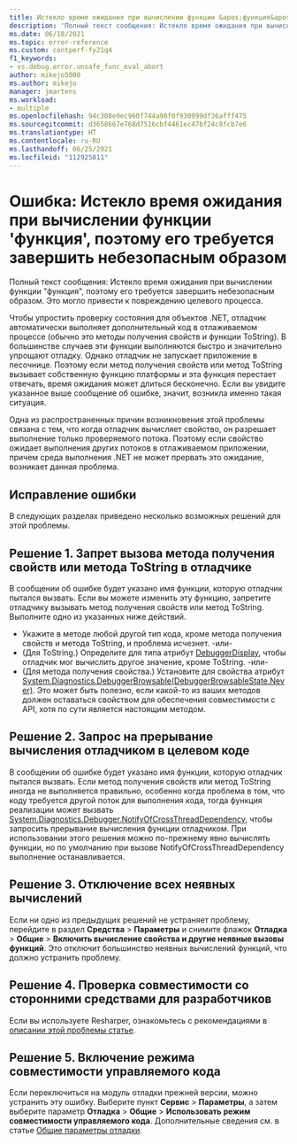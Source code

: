 ```yaml
---
title: Истекло время ожидания при вычислении функции &apos;функция&apos;, поэтому его требуется завершить небезопасным образом | Документация Майкрософт
description: 'Полный текст сообщения: Истекло время ожидания при вычислении функции "функция", поэтому его требуется завершить небезопасным образом.'
ms.date: 06/18/2021
ms.topic: error-reference
ms.custom: contperf-fy21q4
f1_keywords:
- vs.debug.error.unsafe_func_eval_abort
author: mikejo5000
ms.author: mikejo
manager: jmartens
ms.workload:
- multiple
ms.openlocfilehash: 94c308e9ec960f744a98f0f930999df36afff475
ms.sourcegitcommit: d3658667e768d7516cbf4461ec47bf24c8fcb7e6
ms.translationtype: HT
ms.contentlocale: ru-RU
ms.lasthandoff: 06/25/2021
ms.locfileid: "112925011"
---
```

# <a name="error-evaluating-the-function-39function39-timed-out-and-needed-to-be-aborted-in-an-unsafe-way"></a>Ошибка: Истекло время ожидания при вычислении функции &#39;функция&#39;, поэтому его требуется завершить небезопасным образом

Полный текст сообщения: Истекло время ожидания при вычислении функции "функция", поэтому его требуется завершить небезопасным образом. Это могло привести к повреждению целевого процесса.

Чтобы упростить проверку состояния для объектов .NET, отладчик автоматически выполняет дополнительный код в отлаживаемом процессе (обычно это методы получения свойств и функции ToString). В большинстве случаев эти функции выполняются быстро и значительно упрощают отладку. Однако отладчик не запускает приложение в песочнице. Поэтому если метод получения свойств или метод ToString вызывает собственную функцию платформы и эта функция перестает отвечать, время ожидания может длиться бесконечно. Если вы увидите указанное выше сообщение об ошибке, значит, возникла именно такая ситуация.

Одна из распространенных причин возникновения этой проблемы связана с тем, что когда отладчик вычисляет свойство, он разрешает выполнение только проверяемого потока. Поэтому если свойство ожидает выполнения других потоков в отлаживаемом приложении, причем среда выполнения .NET не может прервать это ожидание, возникает данная проблема.

## <a name="to-correct-this-error"></a>Исправление ошибки

В следующих разделах приведено несколько возможных решений для этой проблемы.

## <a name="solution-1-prevent-the-debugger-from-calling-the-getter-property-or-tostring-method"></a>Решение 1. Запрет вызова метода получения свойств или метода ToString в отладчике

В сообщении об ошибке будет указано имя функции, которую отладчик пытался вызвать. Если вы можете изменить эту функцию, запретите отладчику вызывать метод получения свойств или метод ToString. Выполните одно из указанных ниже действий.

* Укажите в методе любой другой тип кода, кроме метода получения свойств и метода ToString, и проблема исчезнет.
  -или-
* (Для ToString.) Определите для типа атрибут [DebuggerDisplay](../debugger/using-the-debuggerdisplay-attribute.md), чтобы отладчик мог вычислить другое значение, кроме ToString.
  -или-
* (Для метода получения свойства.) Установите для свойства атрибут [System.Diagnostics.DebuggerBrowsable(DebuggerBrowsableState.Never)](/dotnet/api/system.diagnostics.debuggerbrowsableattribute). Это может быть полезно, если какой-то из ваших методов должен оставаться свойством для обеспечения совместимости с API, хотя по сути является настоящим методом.

## <a name="solution-2-have-the-target-code-ask-the-debugger-to-abort-the-evaluation"></a>Решение 2. Запрос на прерывание вычисления отладчиком в целевом коде

В сообщении об ошибке будет указано имя функции, которую отладчик пытался вызвать. Если метод получения свойств или метод ToString иногда не выполняется правильно, особенно когда проблема в том, что коду требуется другой поток для выполнения кода, тогда функция реализации может вызвать [System.Diagnostics.Debugger.NotifyOfCrossThreadDependency](/dotnet/api/system.diagnostics.debugger.notifyofcrossthreaddependency), чтобы запросить прерывание вычисления функции отладчиком. При использовании этого решения можно по-прежнему явно вычислять функции, но по умолчанию при вызове NotifyOfCrossThreadDependency выполнение останавливается.

## <a name="solution-3-disable-all-implicit-evaluation"></a>Решение 3. Отключение всех неявных вычислений

Если ни одно из предыдущих решений не устраняет проблему, перейдите в раздел **Средства** > **Параметры** и снимите флажок **Отладка** > **Общие** > **Включить вычисление свойства и другие неявные вызовы функций**. Это отключит большинство неявных вычислений функций, что должно устранить проблему.

## <a name="solution-4-check-compatibility-with-third-party-developer-tools"></a>Решение 4. Проверка совместимости со сторонними средствами для разработчиков

Если вы используете Resharper, ознакомьтесь с рекомендациями в [описании этой проблемы статье](https://youtrack.jetbrains.com/issue/RSRP-476824).

## <a name="solution-5-enable-managed-compatibility-mode"></a>Решение 5. Включение режима совместимости управляемого кода

Если переключиться на модуль отладки прежней версии, можно устранить эту ошибку. Выберите пункт **Сервис** > **Параметры**, а затем выберите параметр **Отладка** > **Общие** > **Использовать режим совместимости управляемого кода**. Дополнительные сведения см. в статье [Общие параметры отладки](../debugger/general-debugging-options-dialog-box.md).
